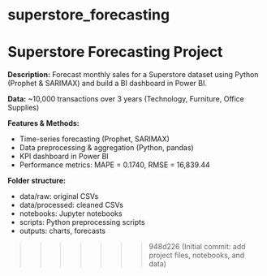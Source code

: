 # superstore_forecasting
# Superstore Forecasting Project

**Description:** Forecast monthly sales for a Superstore dataset using Python (Prophet & SARIMAX) and build a BI dashboard in Power BI.

**Data:** ~10,000 transactions over 3 years (Technology, Furniture, Office Supplies)

**Features & Methods:**
- Time-series forecasting (Prophet, SARIMAX)
- Data preprocessing & aggregation (Python, pandas)
- KPI dashboard in Power BI
- Performance metrics: MAPE = 0.1740, RMSE = 16,839.44

**Folder structure:**
- data/raw: original CSVs
- data/processed: cleaned CSVs
- notebooks: Jupyter notebooks
- scripts: Python preprocessing scripts
- outputs: charts, forecasts
>>>>>>> 948d226 (Initial commit: add project files, notebooks, and data)
